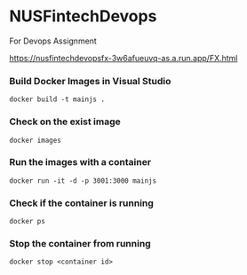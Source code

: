 # NUSFintechDevops
For Devops Assignment



https://nusfintechdevopsfx-3w6afueuvq-as.a.run.app/FX.html




### Build Docker Images in Visual Studio
```docker build -t mainjs . ```

### Check on the exist image
```docker images ```

### Run the images with a container
```docker run -it -d -p 3001:3000 mainjs ```

### Check if the container is running
```docker ps ```

### Stop the container from running
```docker stop <container id> ```
